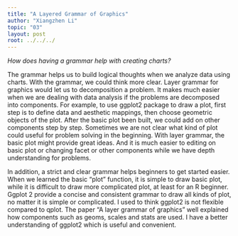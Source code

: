 ```yaml
---
title: "A Layered Grammar of Graphics"
author: "Xiangzhen Li"
topic: "03"
layout: post
root: ../../../
---
```


 *How does having a grammar help with creating charts?*

The grammar helps us to build logical thoughts when we analyze data using charts. With the grammar, we could think more clear. Layer grammar for graphics would let us to decomposition a problem. It makes much easier when we are dealing with data analysis if the problems are decomposed into components. For example, to use ggplot2 package to draw a plot, first step is to define data and aesthetic mappings, then choose geometric objects of the plot. After the basic plot been built, we could add on other components step by step. Sometimes we are not clear what kind of plot could useful for problem solving in the beginning. With layer grammar, the basic plot might provide great ideas. And it is much easier to editing on basic plot or changing facet or other components while we have depth understanding for problems.

In addition, a strict and clear grammar helps beginners to get started easier. When we learned the basic “plot” function, it is simple to draw basic plot, while it is difficult to draw more complicated plot, at least for an R beginner. Ggplot 2 provide a concise and consistent grammar to draw all kinds of plot, no matter it is simple or complicated. I used to think ggplot2 is not flexible compared to qplot. The paper “A layer grammar of graphics” well explained how components such as geoms, scales and stats are used. I have a better understanding of ggplot2 which is useful and convenient. 

